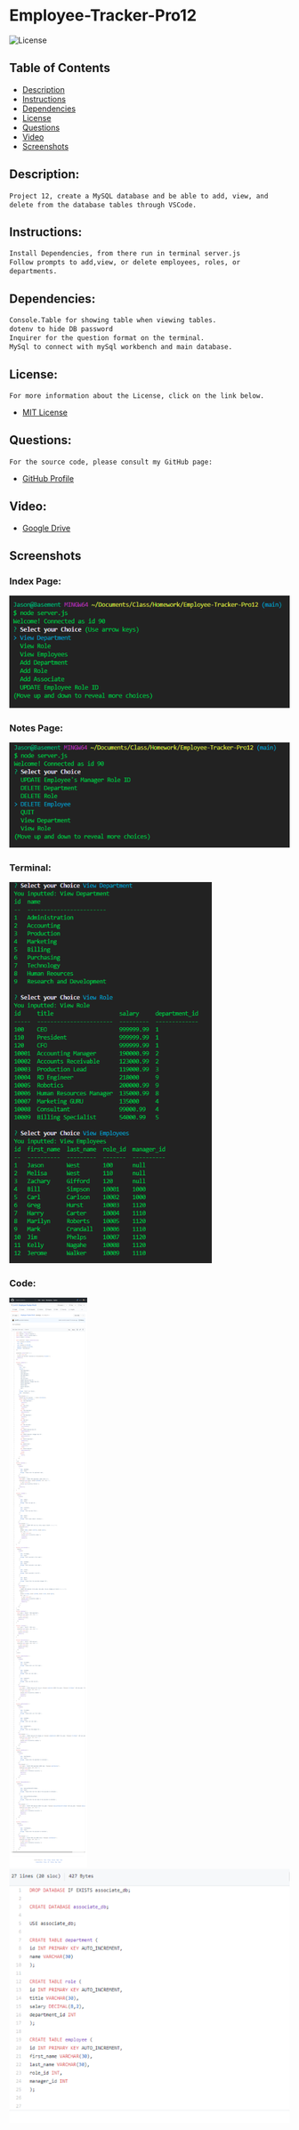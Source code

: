 # Employee-Tracker-Pro12

![License](https://img.shields.io/badge/License-MIT-blue.svg 'License Badge')

## Table of Contents

- [Description](#description)
- [Instructions](#instructions)
- [Dependencies](#dependencies)
- [License](#license)
- [Questions](#questions)
- [Video](#video)
- [Screenshots](#screenshots)

## Description:

    Project 12, create a MySQL database and be able to add, view, and delete from the database tables through VSCode.

## Instructions:

    Install Dependencies, from there run in terminal server.js
    Follow prompts to add,view, or delete employees, roles, or departments.

## Dependencies:

    Console.Table for showing table when viewing tables.
    dotenv to hide DB password
    Inquirer for the question format on the terminal.
    MySql to connect with mySql workbench and main database.

## License:

    For more information about the License, click on the link below.

- [MIT License](https://opensource.org/licenses/MIT)

## Questions:

    For the source code, please consult my GitHub page:

- [GitHub Profile](https://github.com/jlw429)

## Video:

- [Google Drive](https://morning-retreat-28029.herokuapp.com/)

## Screenshots

### Index Page:

![Terminal Start](assets/terminalstart.png 'Terminal Start')

### Notes Page:

![Terminal Start 2](assets/terminalstart2.png 'Notes.html')

### Terminal:

![View Databases](assets/terminalview.png 'View Databases')

### Code:

![JS file](assets/jscode.png 'Code')
![SQL seed](assets/startsql.png 'seed code')
